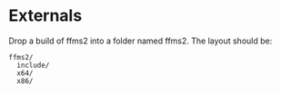 Externals
==========

Drop a build of ffms2 into a folder named ffms2. The layout should be:

```
ffms2/
  include/
  x64/
  x86/
```